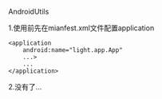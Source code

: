 AndroidUtils

1.使用前先在mianfest.xml文件配置application

```
<application
	android:name="light.app.App"
	...>
	...
</application>
```

2.没有了...
